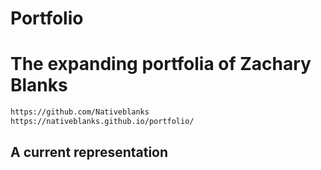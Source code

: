 # Portfolio

# The expanding portfolia of Zachary Blanks

```bash
https://github.com/Nativeblanks
https://nativeblanks.github.io/portfolio/
```
## A current representation 
